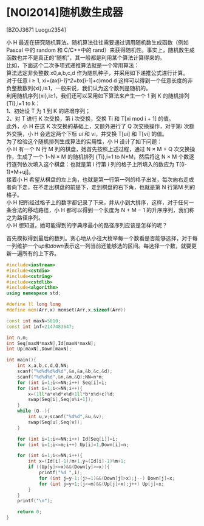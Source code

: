 # [NOI2014]随机数生成器
[BZOJ3671 Luogu2354]

小 H 最近在研究随机算法。随机算法往往需要通过调用随机数生成函数（例如 Pascal 中的 random 和 C/C++中的 rand）来获得随机性。事实上，随机数生成函数也并不是真正的“随机”，其一般都是利用某个算法计算得来的。  
比如，下面这个二次多项式递推算法就是一个常用算法：  
算法选定非负整数 x0,a,b,c,d 作为随机种子，并采用如下递推公式进行计算。  
对于任意 i ≥ 1, xi=(a*x[i-1]^2+b*x[i-1]+c)mod d 这样可以得到一个任意长度的非负整数数列{xi},i≥1，一般来说，我们认为这个数列是随机的。  
利用随机序列{xi},i≥1，我们还可以采用如下算法来产生一个 1 到 K 的随机排列{Ti},i=1 to k：  
1、初始设 T 为 1 到 K 的递增序列；  
2、对 T 进行 K 次交换，第 i 次交换，交换 Ti 和 T[xi mod i + 1] 的值。  
此外，小 H 在这 K 次交换的基础上，又额外进行了 Q 次交换操作，对于第i 次额外交换，小 H 会选定两个下标 ui 和 vi，并交换 T[ui] 和 T[vi] 的值。  
为了检验这个随机排列生成算法的实用性，小 H 设计了如下问题：  
小 H 有一个 N 行 M 列的棋盘，她首先按照上述过程，通过 N × M + Q 次交换操作，生成了一个 1~N × M 的随机排列 {Ti},i=1 to N*M，然后将这 N × M 个数逐行逐列依次填入这个棋盘：也就是第 i 行第 i 列的格子上所填入的数应为 T[(i-1)*M+uj]。  
接着小 H 希望从棋盘的左上角，也就是第一行第一列的格子出发，每次向右走或者向下走，在不走出棋盘的前提下，走到棋盘的右下角，也就是第 N 行第M 列的格子。  
小 H 把所经过格子上的数字都记录了下来，并从小到大排序，这样，对于任何一条合法的移动路径，小 H 都可以得到一个长度为 N + M − 1 的升序序列，我们称之为路径序列。  
小 H 想知道，她可能得到的字典序最小的路径序列应该是怎样的呢？

首先模拟得到最后的数列。贪心地从小往大枚举每一个数看是否能够选择，对于每一列维护一个$up$和$down$表示这一列当前还能够选的区间。每选择一个数，就要更新一遍所有的上下界。

```cpp
#include<iostream>
#include<cstdio>
#include<cstring>
#include<cstdlib>
#include<algorithm>
using namespace std;

#define ll long long
#define mem(Arr,x) memset(Arr,x,sizeof(Arr))

const int maxN=5010;
const int inf=2147483647;

int n,m;
int Seq[maxN*maxN],Id[maxN*maxN];
int Up[maxN],Down[maxN];

int main(){
    int x,a,b,c,d,Q,NN;
    scanf("%d%d%d%d%d",&x,&a,&b,&c,&d);
    scanf("%d%d%d",&n,&m,&Q);NN=n*m;
    for (int i=1;i<=NN;i++) Seq[i]=i;
    for (int i=1;i<=NN;i++){
        x=(1ll*a*x%d*x%d+1ll*b*x%d+c)%d;
        swap(Seq[i],Seq[x%i+1]);
    }
    while (Q--){
        int u,v;scanf("%d%d",&u,&v);
        swap(Seq[u],Seq[v]);
    }

    for (int i=1;i<=NN;i++) Id[Seq[i]]=i;
    for (int i=1;i<=m;i++) Up[i]=1,Down[i]=n;

    for (int i=1;i<=NN;i++){
        int x=(Id[i]-1)/m+1,y=(Id[i]-1)%m+1;
        if ((Up[y]<=x)&&(Down[y]>=x)){
            printf("%d ",i);
            for (int j=y-1;(j>=1)&&(Down[j]>x);j--) Down[j]=x;
            for (int j=y+1;(j<=m)&&(Up[j]<x);j++) Up[j]=x;
        }
    }
    printf("\n");

    return 0;
}
```